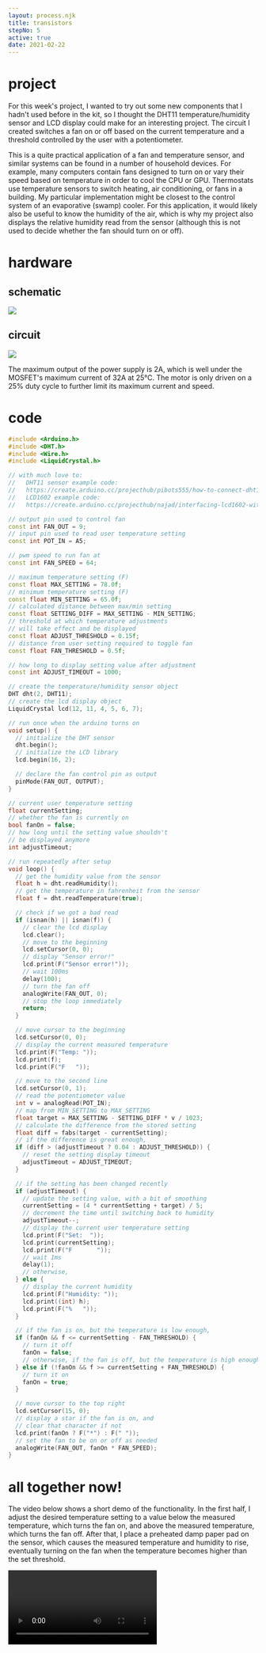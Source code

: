 ```yaml
---
layout: process.njk
title: transistors
stepNo: 5
active: true
date: 2021-02-22
---
```


# project

For this week's project, I wanted to try out some new components that I hadn't
used before in the kit, so I thought the DHT11 temperature/humidity sensor and
LCD display could make for an interesting project. The circuit I created
switches a fan on or off based on the current temperature and a threshold
controlled by the user with a potentiometer.

This is a quite practical application of a fan and temperature sensor, and similar
systems can be found in a number of household devices. For example, many computers
contain fans designed to turn on or vary their speed based on temperature in order
to cool the CPU or GPU. Thermostats use temperature sensors to switch heating,
air conditioning, or fans in a building. My particular implementation might be
closest to the control system of an evaporative (swamp) cooler. For this application,
it would likely also be useful to know the humidity of the air, which is why my
project also displays the relative humidity read from the sensor (although this is
not used to decide whether the fan should turn on or off).

# hardware

## schematic

<a href="https://cdn.yoonbuck.com/hcde439-www/5-transistors/schematic.png" target="_blank" title="Click to view larger">![](https://cdn.yoonbuck.com/hcde439-www/5-transistors/schematic.png)</a>

## circuit

![](https://cdn.yoonbuck.com/hcde439-www/5-transistors/image.jpg)

The maximum output of the power supply is 2A, which is well under the MOSFET's maximum current of 32A at 25°C. The motor is only driven on a 25% duty cycle to further limit its maximum current and speed.

# code

```cpp
#include <Arduino.h>
#include <DHT.h>
#include <Wire.h>
#include <LiquidCrystal.h>

// with much love to:
//   DHT11 sensor example code:
//   https://create.arduino.cc/projecthub/pibots555/how-to-connect-dht11-sensor-with-arduino-uno-f4d239
//   LCD1602 example code:
//   https://create.arduino.cc/projecthub/najad/interfacing-lcd1602-with-arduino-764ec4

// output pin used to control fan
const int FAN_OUT = 9;
// input pin used to read user temperature setting
const int POT_IN = A5;

// pwm speed to run fan at
const int FAN_SPEED = 64;

// maximum temperature setting (F)
const float MAX_SETTING = 78.0f;
// minimum temperature setting (F)
const float MIN_SETTING = 65.0f;
// calculated distance between max/min setting
const float SETTING_DIFF = MAX_SETTING - MIN_SETTING;
// threshold at which temperature adjustments
// will take effect and be displayed
const float ADJUST_THRESHOLD = 0.15f;
// distance from user setting required to toggle fan
const float FAN_THRESHOLD = 0.5f;

// how long to display setting value after adjustment
const int ADJUST_TIMEOUT = 1000;

// create the temperature/humidity sensor object
DHT dht(2, DHT11);
// create the lcd display object
LiquidCrystal lcd(12, 11, 4, 5, 6, 7);

// run once when the arduino turns on
void setup() {
  // initialize the DHT sensor
  dht.begin();
  // initialize the LCD library
  lcd.begin(16, 2);

  // declare the fan control pin as output
  pinMode(FAN_OUT, OUTPUT);
}

// current user temperature setting
float currentSetting;
// whether the fan is currently on
bool fanOn = false;
// how long until the setting value shouldn't
// be displayed anymore
int adjustTimeout;

// run repeatedly after setup
void loop() {
  // get the humidity value from the sensor
  float h = dht.readHumidity();
  // get the temperature in fahrenheit from the sensor
  float f = dht.readTemperature(true);

  // check if we got a bad read
  if (isnan(h) || isnan(f)) {
    // clear the lcd display
    lcd.clear();
    // move to the beginning
    lcd.setCursor(0, 0);
    // display "Sensor error!"
    lcd.print(F("Sensor error!"));
    // wait 100ms
    delay(100);
    // turn the fan off
    analogWrite(FAN_OUT, 0);
    // stop the loop immediately
    return;
  }

  // move cursor to the beginning
  lcd.setCursor(0, 0);
  // display the current measured temperature
  lcd.print(F("Temp: "));
  lcd.print(f);
  lcd.print(F("F   "));

  // move to the second line
  lcd.setCursor(0, 1);
  // read the potentiometer value
  int v = analogRead(POT_IN);
  // map from MIN_SETTING to MAX_SETTING
  float target = MAX_SETTING - SETTING_DIFF * v / 1023;
  // calculate the difference from the stored setting
  float diff = fabs(target - currentSetting);
  // if the difference is great enough,
  if (diff > (adjustTimeout ? 0.04 : ADJUST_THRESHOLD)) {
    // reset the setting display timeout
    adjustTimeout = ADJUST_TIMEOUT;
  }

  // if the setting has been changed recently
  if (adjustTimeout) {
    // update the setting value, with a bit of smoothing
    currentSetting = (4 * currentSetting + target) / 5;
    // decrement the time until switching back to humidity
    adjustTimeout--;
    // display the current user temperature setting
    lcd.print(F("Set:  "));
    lcd.print(currentSetting);
    lcd.print(F("F       "));
    // wait 1ms
    delay(1);
    // otherwise,
  } else {
    // display the current humidity
    lcd.print(F("Humidity: "));
    lcd.print((int) h);
    lcd.print(F("%   "));
  }

  // if the fan is on, but the temperature is low enough,
  if (fanOn && f <= currentSetting - FAN_THRESHOLD) {
    // turn it off
    fanOn = false;
    // otherwise, if the fan is off, but the temperature is high enough
  } else if (!fanOn && f >= currentSetting + FAN_THRESHOLD) {
    // turn it on
    fanOn = true;
  }

  // move cursor to the top right
  lcd.setCursor(15, 0);
  // display a star if the fan is on, and
  // clear that character if not
  lcd.print(fanOn ? F("*") : F(" "));
  // set the fan to be on or off as needed
  analogWrite(FAN_OUT, fanOn * FAN_SPEED);
}
```

# all together now!

The video below shows a short demo of the functionality. In the first half, I adjust the desired temperature setting to a value below the measured temperature, which turns the fan on, and above the measured temperature, which turns the fan off. After that, I place a preheated damp paper pad on the sensor, which causes the measured temperature and humidity to rise, eventually turning on the fan when the temperature becomes higher than the set threshold.

<video controls>
    <source src="https://cdn.yoonbuck.com/hcde439-www/5-transistors/transistors.webm" type="video/webm">
    <source src="https://cdn.yoonbuck.com/hcde439-www/5-transistors/transistors.mp4" type="video/mp4">
</video>
